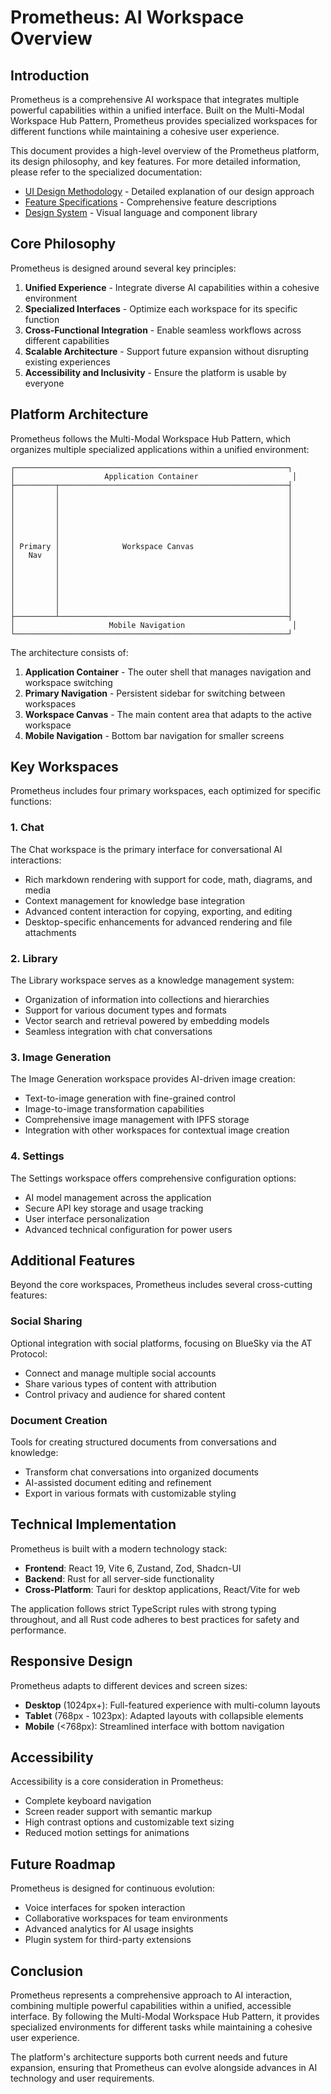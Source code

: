 # Prometheus: AI Workspace Overview

## Introduction

Prometheus is a comprehensive AI workspace that integrates multiple powerful capabilities within a unified interface. Built on the Multi-Modal Workspace Hub Pattern, Prometheus provides specialized workspaces for different functions while maintaining a cohesive user experience.

This document provides a high-level overview of the Prometheus platform, its design philosophy, and key features. For more detailed information, please refer to the specialized documentation:

- [UI Design Methodology](UI_DESIGN.md) - Detailed explanation of our design approach
- [Feature Specifications](FEATURE_SPECIFICATIONS.md) - Comprehensive feature descriptions
- [Design System](DESIGN_SYSTEM.md) - Visual language and component library

## Core Philosophy

Prometheus is designed around several key principles:

1. **Unified Experience** - Integrate diverse AI capabilities within a cohesive environment
2. **Specialized Interfaces** - Optimize each workspace for its specific function
3. **Cross-Functional Integration** - Enable seamless workflows across different capabilities
4. **Scalable Architecture** - Support future expansion without disrupting existing experiences
5. **Accessibility and Inclusivity** - Ensure the platform is usable by everyone

## Platform Architecture

Prometheus follows the Multi-Modal Workspace Hub Pattern, which organizes multiple specialized applications within a unified environment:

```
┌─────────────────────────────────────────────────────────────┐
│                    Application Container                     │
├─────────┬───────────────────────────────────────────────────┤
│         │                                                   │
│         │                                                   │
│         │                                                   │
│         │                                                   │
│         │                                                   │
│         │                                                   │
│ Primary │              Workspace Canvas                     │
│   Nav   │                                                   │
│         │                                                   │
│         │                                                   │
│         │                                                   │
│         │                                                   │
│         │                                                   │
│         │                                                   │
├─────────┴───────────────────────────────────────────────────┤
│                     Mobile Navigation                        │
└─────────────────────────────────────────────────────────────┘
```

The architecture consists of:

1. **Application Container** - The outer shell that manages navigation and workspace switching
2. **Primary Navigation** - Persistent sidebar for switching between workspaces
3. **Workspace Canvas** - The main content area that adapts to the active workspace
4. **Mobile Navigation** - Bottom bar navigation for smaller screens

## Key Workspaces

Prometheus includes four primary workspaces, each optimized for specific functions:

### 1. Chat

The Chat workspace is the primary interface for conversational AI interactions:

- Rich markdown rendering with support for code, math, diagrams, and media
- Context management for knowledge base integration
- Advanced content interaction for copying, exporting, and editing
- Desktop-specific enhancements for advanced rendering and file attachments

### 2. Library

The Library workspace serves as a knowledge management system:

- Organization of information into collections and hierarchies
- Support for various document types and formats
- Vector search and retrieval powered by embedding models
- Seamless integration with chat conversations

### 3. Image Generation

The Image Generation workspace provides AI-driven image creation:

- Text-to-image generation with fine-grained control
- Image-to-image transformation capabilities
- Comprehensive image management with IPFS storage
- Integration with other workspaces for contextual image creation

### 4. Settings

The Settings workspace offers comprehensive configuration options:

- AI model management across the application
- Secure API key storage and usage tracking
- User interface personalization
- Advanced technical configuration for power users

## Additional Features

Beyond the core workspaces, Prometheus includes several cross-cutting features:

### Social Sharing

Optional integration with social platforms, focusing on BlueSky via the AT Protocol:

- Connect and manage multiple social accounts
- Share various types of content with attribution
- Control privacy and audience for shared content

### Document Creation

Tools for creating structured documents from conversations and knowledge:

- Transform chat conversations into organized documents
- AI-assisted document editing and refinement
- Export in various formats with customizable styling

## Technical Implementation

Prometheus is built with a modern technology stack:

- **Frontend**: React 19, Vite 6, Zustand, Zod, Shadcn-UI
- **Backend**: Rust for all server-side functionality
- **Cross-Platform**: Tauri for desktop applications, React/Vite for web

The application follows strict TypeScript rules with strong typing throughout, and all Rust code adheres to best practices for safety and performance.

## Responsive Design

Prometheus adapts to different devices and screen sizes:

- **Desktop** (1024px+): Full-featured experience with multi-column layouts
- **Tablet** (768px - 1023px): Adapted layouts with collapsible elements
- **Mobile** (<768px): Streamlined interface with bottom navigation

## Accessibility

Accessibility is a core consideration in Prometheus:

- Complete keyboard navigation
- Screen reader support with semantic markup
- High contrast options and customizable text sizing
- Reduced motion settings for animations

## Future Roadmap

Prometheus is designed for continuous evolution:

- Voice interfaces for spoken interaction
- Collaborative workspaces for team environments
- Advanced analytics for AI usage insights
- Plugin system for third-party extensions

## Conclusion

Prometheus represents a comprehensive approach to AI interaction, combining multiple powerful capabilities within a unified, accessible interface. By following the Multi-Modal Workspace Hub Pattern, it provides specialized environments for different tasks while maintaining a cohesive user experience.

The platform's architecture supports both current needs and future expansion, ensuring that Prometheus can evolve alongside advances in AI technology and user requirements.
